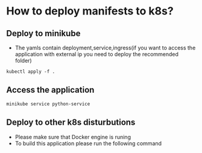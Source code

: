 # How to deploy manifests to k8s?
## Deploy to minikube
- The yamls contain deployment,service,ingress(if you want to access the application with external ip you need to deploy the recommended folder)
```
kubectl apply -f .
```
## Access the application
```
minikube service python-service
```


## Deploy to other k8s disturbutions
- Please make sure that Docker engine is runing
- To build this application please run the following command
```

```

```
